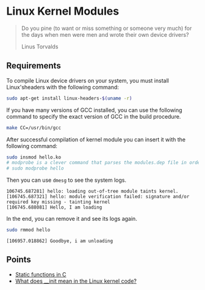 # Linux Kernel Modules

> Do you pine (to want or miss something or someone very much) for the days when men were men and wrote their own device drivers?
>
> Linus Torvalds

## Requirements
To compile Linux device drivers on your system,
you must install Linux'sheaders with the following command:

```sh
sudo apt-get install linux-headers-$(uname -r)
```

If you have many versions of GCC installed,
you can use the following command to specify the exact version of GCC in the build procedure.

```sh
make CC=/usr/bin/gcc
```

After successful compilation of kernel module you can insert it with the following command:

```sh
sudo insmod hello.ko
# modprobe is a clever command that parses the modules.dep file in order to load dependencies first
# sudo modprobe hello
```

Then you can use `dmesg` to see the system logs.

```
106745.687281] hello: loading out-of-tree module taints kernel.
[106745.687321] hello: module verification failed: signature and/or required key missing - tainting kernel
[106745.688081] Hello, I am loading
```

In the end, you can remove it and see its logs again.

```sh
sudo rmmod hello
```

```
[106957.018862] Goodbye, i am unloading
```

## Points
- [Static functions in C](https://www.geeksforgeeks.org/what-are-static-functions-in-c/)
- [What does __init mean in the Linux kernel code?](https://stackoverflow.com/questions/8832114/what-does-init-mean-in-the-linux-kernel-code)
